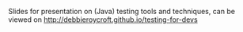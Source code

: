 Slides for presentation on (Java) testing tools and techniques, can be viewed on http://debbieroycroft.github.io/testing-for-devs
